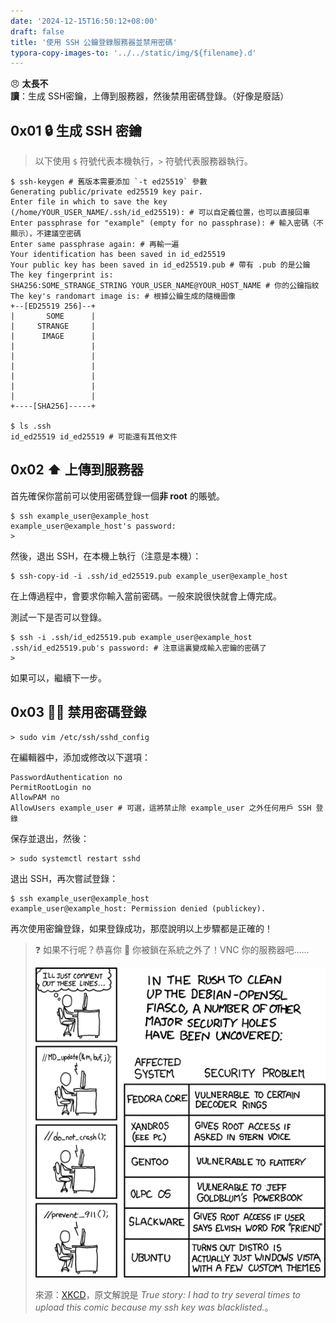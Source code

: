 ```yaml
---
date: '2024-12-15T16:50:12+08:00'
draft: false
title: '使用 SSH 公鑰登錄服務器並禁用密碼'
typora-copy-images-to: '../../static/img/${filename}.d'
---
```


😠 **太長不讀**：生成 SSH密鑰，上傳到服務器，然後禁用密碼登錄。（好像是廢話）

## 0x01 🔒 生成 SSH 密鑰

> 以下使用 `$` 符號代表本機執行，`>` 符號代表服務器執行。

```
$ ssh-keygen # 舊版本需要添加 `-t ed25519` 參數
Generating public/private ed25519 key pair.
Enter file in which to save the key (/home/YOUR_USER_NAME/.ssh/id_ed25519): # 可以自定義位置，也可以直接回車
Enter passphrase for "example" (empty for no passphrase): # 輸入密碼（不顯示），不建議空密碼
Enter same passphrase again: # 再輸一遍
Your identification has been saved in id_ed25519
Your public key has been saved in id_ed25519.pub # 帶有 .pub 的是公鑰
The key fingerprint is:
SHA256:SOME_STRANGE_STRING YOUR_USER_NAME@YOUR_HOST_NAME # 你的公鑰指紋
The key's randomart image is: # 根據公鑰生成的隨機圖像
+--[ED25519 256]--+
|       SOME      |
|     STRANGE     |
|      IMAGE      |
|                 |
|                 |
|                 |
|                 |
|                 |
|                 |
+----[SHA256]-----+

$ ls .ssh
id_ed25519 id_ed25519 # 可能還有其他文件
```

## 0x02 ⬆️ 上傳到服務器

首先確保你當前可以使用密碼登錄一個**非 root** 的賬號。

```
$ ssh example_user@example_host
example_user@example_host's password: 
>
```

然後，退出 SSH，在本機上執行（注意是本機）：

```
$ ssh-copy-id -i .ssh/id_ed25519.pub example_user@example_host
```

在上傳過程中，會要求你輸入當前密碼。一般來說很快就會上傳完成。

測試一下是否可以登錄。

```
$ ssh -i .ssh/id_ed25519.pub example_user@example_host
.ssh/id_ed25519.pub's password: # 注意這裏變成輸入密鑰的密碼了
>
```

如果可以，繼續下一步。

## 0x03 🙅‍♂️ 禁用密碼登錄

```
> sudo vim /etc/ssh/sshd_config
```

在編輯器中，添加或修改以下選項：

```
PasswordAuthentication no
PermitRootLogin no
AllowPAM no
AllowUsers example_user # 可選，這將禁止除 example_user 之外任何用戶 SSH 登錄
```

保存並退出，然後：

```
> sudo systemctl restart sshd
```

退出 SSH，再次嘗試登錄：

```
$ ssh example_user@example_host
example_user@example_host: Permission denied (publickey).
```

再次使用密鑰登錄，如果登錄成功，那麼說明以上步驟都是正確的！

> ❓ 如果不行呢？恭喜你 🎉 你被鎖在系統之外了！VNC 你的服務器吧……
>
> ![Security Holes](../../static/img/5baaf9322f.d/security_holes.png)
>
> 來源：[XKCD](https://xkcd.com/424/)，原文解說是 *True story: I had to try several times to upload this comic because my ssh key was blacklisted.*。

